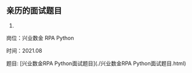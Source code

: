 ## 亲历的面试题目

1.

岗位：兴业数金 RPA Python 

时间：2021.08 

题目: [兴业数金RPA Python面试题目](./兴业数金RPA Python面试题目.html)

